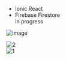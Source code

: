 - Ionic React
- Firebase Firestore  
  in progress
  
![image](https://user-images.githubusercontent.com/80106964/229088441-657b8f37-d180-4e15-8717-614b6f6a33a6.png)

![2](https://user-images.githubusercontent.com/80106964/228767962-3bad596f-c5f6-4fb4-a353-9c385e8f3ccd.png)  
![1](https://user-images.githubusercontent.com/80106964/228767969-08d1ddab-c62f-4e7d-8a94-1e7410170baf.png)

